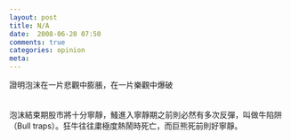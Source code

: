 ```yaml
---
layout: post
title: N/A
date:  2008-06-20 07:50
comments: true
categories: opinion
meta: 
---
```

證明泡沫在一片悲觀中膨脹，在一片樂觀中爆破<br /><br /><br />泡沫結束期股市將十分寧靜，鰠進入寧靜期之前則必然有多次反彈，叫做牛陷阱（Bull traps）。狂牛往往粛極度熱鬧時死亡，而巨熊死前則好寧靜。